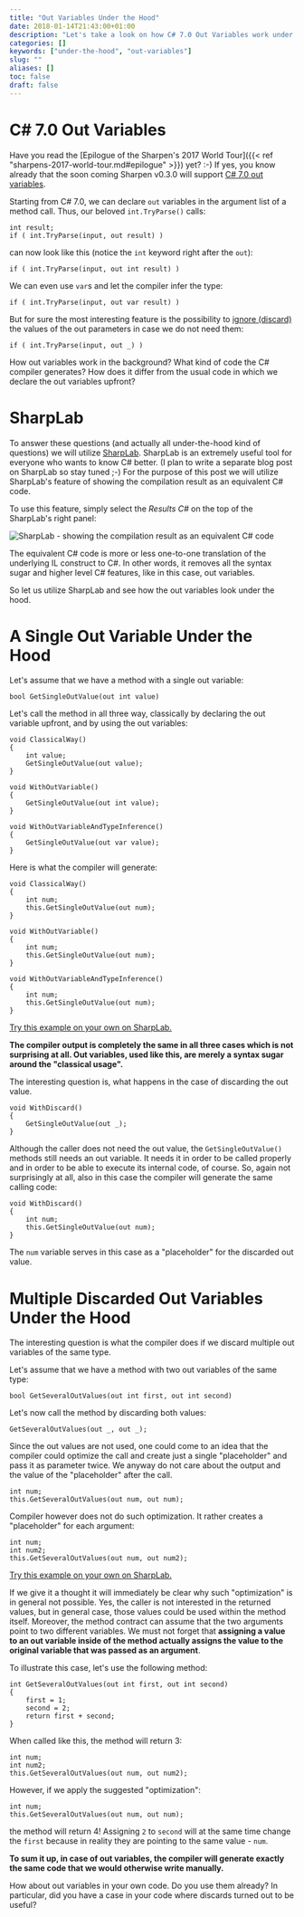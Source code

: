 ```yaml
---
title: "Out Variables Under the Hood"
date: 2018-01-14T21:43:00+01:00
description: "Let's take a look on how C# 7.0 Out Variables work under the hood."
categories: []
keywords: ["under-the-hood", "out-variables"]
slug: ""
aliases: []
toc: false
draft: false
---
```

# C# 7.0 Out Variables
Have you read the [Epilogue of the Sharpen's 2017 World Tour]({{< ref "sharpens-2017-world-tour.md#epilogue" >}}) yet? :-) If yes, you know already that the soon coming Sharpen v0.3.0 will support [C# 7.0 out variables](https://docs.microsoft.com/en-us/dotnet/csharp/whats-new/csharp-7#out-variables). 

Starting from C# 7.0, we can declare `out` variables in the argument list of a method call. Thus, our beloved `int.TryParse()` calls:

    int result;
    if ( int.TryParse(input, out result) )

 can now look like this (notice the `int` keyword right after the `out`):

    if ( int.TryParse(input, out int result) )

We can even use `var`s and let the compiler infer the type:

    if ( int.TryParse(input, out var result) )

But for sure the most interesting feature is the possibility to [ignore (discard)](https://docs.microsoft.com/en-us/dotnet/csharp/discards) the values of the out parameters in case we do not need them:

    if ( int.TryParse(input, out _) )

How out variables work in the background? What kind of code the C# compiler generates? How does it differ from the usual code in which we declare the out variables upfront?

# SharpLab
To answer these questions (and actually all under-the-hood kind of questions) we will utilize [SharpLab](https://sharplab.io/). SharpLab is an extremely useful tool for everyone who wants to know C# better. (I plan to write a separate blog post on SharpLab so stay tuned ;-) For the purpose of this post we will utilize SharpLab's feature of showing the compilation result as an equivalent C# code.

To use this feature, simply select the *Results C#* on the top of the SharpLab's right panel:

![SharpLab - showing the compilation result as an equivalent C# code](/images/blog/out-variables-under-the-hood/sharplab-showing-the-compilation-result-as-an-equivalent-csharp-code.png)

The equivalent C# code is more or less one-to-one translation of the underlying IL construct to C#. In other words, it removes all the syntax sugar and higher level C# features, like in this case, out variables.

So let us utilize SharpLab and see how the out variables look under the hood.

# A Single Out Variable Under the Hood
Let's assume that we have a method with a single out variable:

    bool GetSingleOutValue(out int value)

Let's call the method in all three way, classically by declaring the out variable upfront, and by using the out variables:

    void ClassicalWay()
    {
        int value;
        GetSingleOutValue(out value);
    }

    void WithOutVariable()
    {
        GetSingleOutValue(out int value);
    }

    void WithOutVariableAndTypeInference()
    {
        GetSingleOutValue(out var value);
    }

Here is what the compiler will generate:

    void ClassicalWay()
    {
        int num;
        this.GetSingleOutValue(out num);
    }

    void WithOutVariable()
    {
        int num;
        this.GetSingleOutValue(out num);
    }

    void WithOutVariableAndTypeInference()
    {
        int num;
        this.GetSingleOutValue(out num);
    }

[Try this example on your own on SharpLab.](https://sharplab.io/#v2:D4AjIAQJhBxBTALoglgOwOYGV0YDbwDyArogGoCGex8AsAFDggDeDTTEAzCAEYD2fPHCQ5MBEuSo0AFH1Ih0iEADcp8AJRt2YVo23tV1eCAC8IAAwBuLfvAQA7CEQAnGtb3aAvgxvsukABYQAGE8CgBncJQAYyoAdQoAT2lND3ZdWyZFFTV3TPAERFF8IlJKI1l5Qxp1PP1vel8ObggguJREAAsJSmcUCh4CFKbwDPzhItxxMrVKpWzqjTqvHzTmwJB2rp6KPoGCAEE0ABMAFUSAB3gASTQAM3hneDRo+GG10ZHtQuLpyQq5EpVM4ckZal8QA0If5WpsOp0ACIocKxZzHd62Mb5H5TUr/GSAkAAfXBHzADSYDSAA)

**The compiler output is completely the same in all three cases which is not surprising at all. Out variables, used like this, are merely a syntax sugar around the "classical usage".**

The interesting question is, what happens in the case of discarding the out value.

    void WithDiscard()
    {
        GetSingleOutValue(out _);
    }

Although the caller does not need the out value, the `GetSingleOutValue()` methods still needs an out variable. It needs it in order to be called properly and in order to be able to execute its internal code, of course. So, again not surprisingly at all, also in this case the compiler will generate the same calling code:

    void WithDiscard()
    {
        int num;
        this.GetSingleOutValue(out num);
    }

The `num` variable serves in this case as a "placeholder" for the discarded out value.

# Multiple Discarded Out Variables Under the Hood
The interesting question is what the compiler does if we discard multiple out variables of the same type.

Let's assume that we have a method with two out variables of the same type:

    bool GetSeveralOutValues(out int first, out int second)

Let's now call the method by discarding both values:

    GetSeveralOutValues(out _, out _);

Since the out values are not used, one could come to an idea that the compiler could optimize the call and create just a single "placeholder" and pass it as parameter twice. We anyway do not care about the output and the value of the "placeholder" after the call.

    int num;
    this.GetSeveralOutValues(out num, out num);

Compiler however does not do such optimization. It rather creates a "placeholder" for each argument:

    int num;
    int num2;
    this.GetSeveralOutValues(out num, out num2);

[Try this example on your own on SharpLab.](https://sharplab.io/#v2:D4AQTABA4gpgLnAlgOwOYGUYDcYCcCGANgPICucAakaTAM4CwAUAN5MTsQgDMEARgPb9C0eJhwES5KoRq0AFP3IQUcCADNEuWnAA0ERapURaMAMb9kAEwCUbDq0Ycn6zdogBeCAAYA3HefGZhaWHt5+jgGcAOwQcLg04U4Avkz+nDwgACwQACKItKb4uJYoqABC/HAAFtKycrYR7A6RInBieERklNR0CkoA+noGEP3WiRwpjJNAA)

If we give it a thought it will immediately be clear why such "optimization" is in general not possible. Yes, the caller is not interested in the returned values, but in general case, those values could be used within the method itself. Moreover, the method contract can assume that the two arguments point to two different variables. We must not forget that **assigning a value to an out variable inside of the method actually assigns the value to the original variable that was passed as an argument**.

To illustrate this case, let's use the following method:

    int GetSeveralOutValues(out int first, out int second)
    {
        first = 1;
        second = 2;
        return first + second;
    }

When called like this, the method will return 3:

    int num;
    int num2;
    this.GetSeveralOutValues(out num, out num2);

However, if we apply the suggested "optimization":

    int num;
    this.GetSeveralOutValues(out num, out num);

the method will return 4! Assigning `2` to `second` will at the same time change the `first` because in reality they are pointing to the same value - `num`.

**To sum it up, in case of out variables, the compiler will generate exactly the same code that we would otherwise write manually.**

How about out variables in your own code. Do you use them already? In particular, did you have a case in your code where discards turned out to be useful?